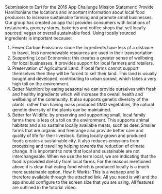 Submission to Esri for the 2016 App Challenge
Mission Statement: Provide Hamiltonians the locations and important information about
local food producers to increase sustainable farming and promote small businesses.
Our group has created an app that provides consumers with locations of restaurants,
grocery stores, bakeries and coffee shops that sell locally sourced, vegan or overall sustainable
food.
Using locally sourced ingredients is important because:
1. Fewer Carbon Emissions: since the ingredients have less of a distance to travel, less
nonrenewable
resources are used in their transportation
2. Supporting Local Economies: this creates a greater sense of wellbeing
for local
businesses. It provides support for local farmers and retailers.
3. Preservation of Agricultural Land: if local farms cannot support themselves then they will
be forced to sell their land. This land is usually bought and developed, contributing to
urban sprawl, which takes a very high toll on the environment.
4. Better Nutrition: by eating seasonal we can provide ourselves with fresh and healthy
ingredients which will increase the overall health and wellbeing of the community. It also
supports genetic diversity of the plants, rather than having mass produced GMO
vegetables, the natural genetic diversity of the plants can be maintained.
5. Better for Wildlife: by preserving and supporting small, local family farms there is less of
a toll on the environment. This supports animal habitats and also sustains locally
available meats, such as deer. Smaller farms that are organic and freerange
also
provide better care and quality of life for their livestock.
Eating locally grown and produced foods creates a sustainable city. It also reduces
emissions from processing and travelling helping towards the reduction of climate change. It is
important to note that local and sustainable are not interchangeable. When we use the term
local, we are indicating that the food is provided directly from local farms. For the reasons
mentioned above it is clear that eating food which is produced locally is a much more
sustainable option.
How It Works:
This is a webapp and is therefore available through the attached link. All you need is wifi
and the app should configure to the screen size that you are using. All features are outlined in
the tutorial video.
